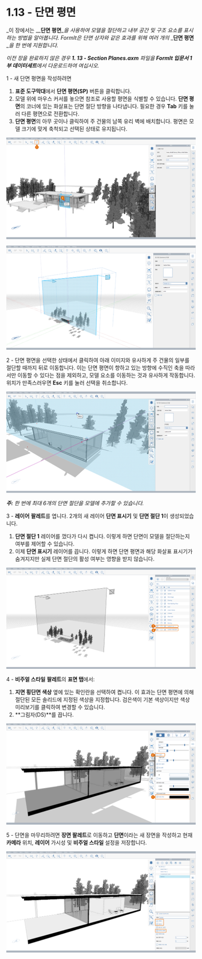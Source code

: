 # 1.13 - 단면 평면

_이 장에서는 __**단면 평면**__을 사용하여 모델을 절단하고 내부 공간 및 구조 요소를 표시하는 방법을 알아봅니다. FormIt은 단면 상자와 같은 효과를 위해 여러 개의_ _**단면 평면**__을 한 번에 지원합니다._

_이전 장을 완료하지 않은 경우_ _**1. 13 - Section Planes.axm**_ _파일을_ _**FormIt 입문서 1부 데이터세트**에서 다운로드하여 여십시오._

1 - 새 단면 평면을 작성하려면

1. **표준 도구막대**에서 **단면 평면\(SP\)** 버튼을 클릭합니다.
2. 모델 위에 마우스 커서를 놓으면 참조로 사용할 평면을 식별할 수 있습니다. **단면 평면**의 코너에 있는 화살표는 단면 절단 방향을 나타냅니다. 필요한 경우 **Tab** 키를 눌러 다른 평면으로 전환합니다.
3. **단면 평면**의 아무 곳이나 클릭하여 주 건물의 남쪽 유리 벽에 배치합니다. 평면은 모델 크기에 맞게 축척되고 선택된 상태로 유지됩니다.

![유리 벽 위에 마우스 커서를 놓았을 때 표시되는 단면 평면 미리보기](../../.gitbook/assets/0%20%286%29.png)

![배치된 후 축척된 단면 평면](../../.gitbook/assets/1%20%2819%29.png)

2 - 단면 평면을 선택한 상태에서 클릭하여 아래 이미지와 유사하게 주 건물의 일부를 절단할 때까지 뒤로 이동합니다. 이는 단면 평면이 향하고 있는 방향에 수직인 축을 따라서만 이동할 수 있다는 점을 제외하고, 모델 요소를 이동하는 것과 유사하게 작동합니다. 위치가 만족스러우면 **Esc** 키를 눌러 선택을 취소합니다.

![](../../.gitbook/assets/2%20%2811%29.png)

_**주:**_ _한 번에 최대 6개의 단면 절단을 모델에 추가할 수 있습니다._

3 - **레이어** **팔레트**를 엽니다. 2개의 새 레이어 **단면 표시기** 및 **단면 절단 1**이 생성되었습니다.

1. **단면 절단 1** 레이어를 껐다가 다시 켭니다. 이렇게 하면 단면이 모델을 절단하는지 여부를 제어할 수 있습니다.
2. 이제 **단면 표시기** 레이어를 끕니다. 이렇게 하면 단면 평면과 해당 화살표 표시기가 숨겨지지만 실제 단면 절단의 활성 여부는 영향을 받지 않습니다.

![](../../.gitbook/assets/3%20%286%29.png)

4 - **비주얼 스타일** **팔레트**의 **표면 탭**에서:

1. **지면 횡단면 색상** 옆에 있는 확인란을 선택하여 켭니다. 이 효과는 단면 평면에 의해 절단된 모든 솔리드에 지정된 색상을 지정합니다. 검은색이 기본 색상이지만 색상 미리보기를 클릭하여 변경할 수 있습니다.
2. **그림자\(DS\)**를 끕니다.

![](../../.gitbook/assets/poche.png)

5 - 단면을 마무리하려면 **장면 팔레트**로 이동하고 **단면**이라는 새 장면을 작성하고 현재 **카메라** 위치, **레이어** 가시성 및 **비주얼 스타일** 설정을 저장합니다.

![](../../.gitbook/assets/5%20%287%29.png)

